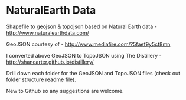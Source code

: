 NaturalEarth Data
=============

Shapefile to geojson & topojson based on Natural Earth data - http://www.naturalearthdata.com/

GeoJSON courtesy of - http://www.mediafire.com/?5faef9y5ct8mn

I converted above GeoJSON to TopoJSON using The Distillery - http://shancarter.github.io/distillery/

Drill down each folder for the GeoJSON and TopoJSON files (check out folder structure readme file).

New to Github so any suggestions are welcome.
